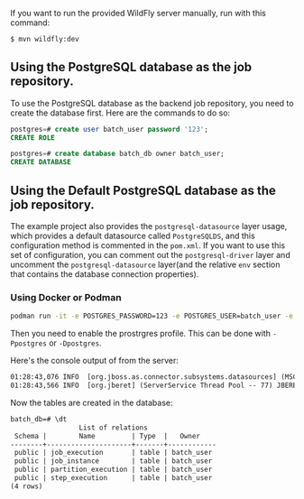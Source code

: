 If you want to run the provided WildFly server manually, run with this command:

```bash
$ mvn wildfly:dev
```

## Using the PostgreSQL database as the job repository.

To use the PostgreSQL database as the backend job repository, you need to create the database first. Here are the commands to do so:

```sql
postgres=# create user batch_user password '123';
CREATE ROLE
```

```sql
postgres=# create database batch_db owner batch_user;
CREATE DATABASE
```
## Using the Default PostgreSQL database as the job repository.

The example project also provides the `postgresql-datasource` layer usage, which provides a default datasource called `PostgreSQLDS`, and this configuration method is commented in the `pom.xml`. If you want to use this set of configuration, you can comment out the `postgresql-driver` layer and uncomment the `postgresql-datasource` layer(and the relative `env` section that contains the database connection properties).

### Using Docker or Podman

```bash
podman run -it -e POSTGRES_PASSWORD=123 -e POSTGRES_USER=batch_user -e POSTGRES_DB=batch_db -p 5432:5432 postgres
```

Then you need to enable the prostrgres profile. This can be done with `-Ppostgres` or `-Dpostgres`.

Here's the console output of from the server:


```txt
01:28:43,076 INFO  [org.jboss.as.connector.subsystems.datasources] (MSC service thread 1-8) WFLYJCA0001: Bound data source [java:jboss/jsr352/batch_db]
01:28:43,566 INFO  [org.jberet] (ServerService Thread Pool -- 77) JBERET000021: About to initialize batch job repository with ddl-file: sql/jberet-postgresql.ddl for database PostgreSQL
```

Now the tables are created in the database:

```txt
batch_db=# \dt
                 List of relations
 Schema |        Name         | Type  |   Owner
--------+---------------------+-------+------------
 public | job_execution       | table | batch_user
 public | job_instance        | table | batch_user
 public | partition_execution | table | batch_user
 public | step_execution      | table | batch_user
(4 rows)
```